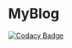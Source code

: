 # MyBlog

[![Codacy Badge](https://api.codacy.com/project/badge/Grade/32ad535f15cf4aaaa92d28d6184de813)](https://app.codacy.com/gh/tomcdj71/MyBlog?utm_source=github.com&utm_medium=referral&utm_content=tomcdj71/MyBlog&utm_campaign=Badge_Grade)
